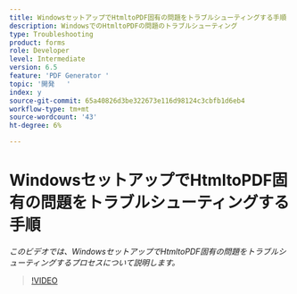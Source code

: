 ```yaml
---
title: WindowsセットアップでHtmltoPDF固有の問題をトラブルシューティングする手順
description: WindowsでのHtmltoPDFの問題のトラブルシューティング
type: Troubleshooting
product: forms
role: Developer
level: Intermediate
version: 6.5
feature: 'PDF Generator '
topic: '開発   '
index: y
source-git-commit: 65a40826d3be322673e116d98124c3cbfb1d6eb4
workflow-type: tm+mt
source-wordcount: '43'
ht-degree: 6%

---
```




# WindowsセットアップでHtmltoPDF固有の問題をトラブルシューティングする手順

*このビデオでは、WindowsセットアップでHtmltoPDF固有の問題をトラブルシューティングするプロセスについて説明します。*

>[!VIDEO](https://video.tv.adobe.com/v/335545?quality=9&learn=on)
